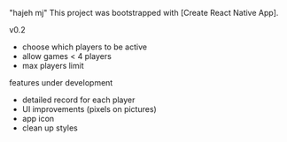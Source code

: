 "hajeh mj"
This project was bootstrapped with [Create React Native App].

v0.2
- choose which players to be active
- allow games < 4 players
- max players limit

features under development
- detailed record for each player
- UI improvements (pixels on pictures)
- app icon
- clean up styles
